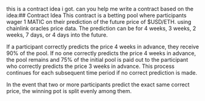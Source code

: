 this is a contract idea i got. can you help me write a contract based on the idea:## Contract Idea
This contract is a betting pool where participants wager 1 MATIC on their prediction of the future price of $USD/ETH. using chainlink oracles price data. The prediction can be for 4 weeks, 3 weeks, 2 weeks, 7 days, or 4 days into the future.

If a participant correctly predicts the price 4 weeks in advance, they receive 90% of the pool. If no one correctly predicts the price 4 weeks in advance, the pool remains and 75% of the initial pool is paid out to the participant who correctly predicts the price 3 weeks in advance. This process continues for each subsequent time period if no correct prediction is made.

In the event that two or more participants predict the exact same correct price, the winning pot is split evenly among them.